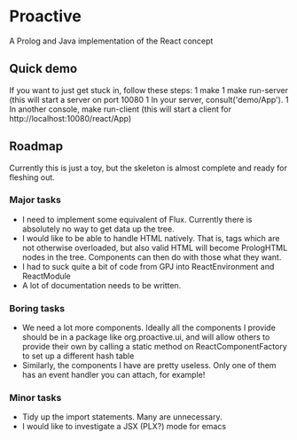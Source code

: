 Proactive
=========

A Prolog and Java implementation of the React concept

Quick demo
----------
If you want to just get stuck in, follow these steps:
   1 make
   1 make run-server (this will start a server on port 10080
   1 In your server, consult('demo/App').
   1 In another console, make run-client (this will start a client for http://localhost:10080/react/App)

Roadmap
-------
Currently this is just a toy, but the skeleton is almost complete and ready for fleshing out.

### Major tasks
   * I need to implement some equivalent of Flux. Currently there is absolutely no way to get data up the tree.
   * I would like to be able to handle HTML natively. That is, tags which are not otherwise overloaded, but also valid HTML will become PrologHTML nodes in the tree. Components can then do with those what they want.
   * I had to suck quite a bit of code from GPJ into ReactEnvironment and ReactModule
   * A lot of documentation needs to be written.
   
### Boring tasks
   * We need a lot more components. Ideally all the components I provide should be in a package like org.proactive.ui, and will allow others to provide their own by calling a static method on ReactComponentFactory to set up a different hash table
   * Similarly, the components I have are pretty useless. Only one of them has an event handler you can attach, for example!

### Minor tasks
   * Tidy up the import statements. Many are unnecessary.
   * I would like to investigate a JSX (PLX?) mode for emacs